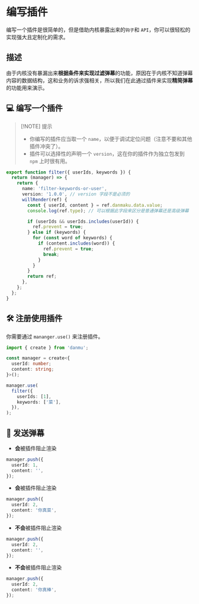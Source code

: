 # 编写插件

编写一个插件是很简单的，但是借助内核暴露出来的`钩子`和 `API`，你可以很轻松的实现强大且定制化的需求。

## 描述

由于内核没有暴漏出来**根据条件来实现过滤弹幕**的功能，原因在于内核不知道弹幕内容的数据结构，这和业务的诉求强相关，所以我们在此通过插件来实现**精简弹幕**的功能用来演示。

## 💻 编写一个插件

> [!NOTE] 提示
>
> - 你编写的插件应当取一个 `name`，以便于调试定位问题（注意不要和其他插件冲突了）。
> - 插件可以选择性的声明一个 `version`，这在你的插件作为独立包发到 `npm` 上时很有用。

```ts {10,14}
export function filter({ userIds, keywords }) {
  return (manager) => {
    return {
      name: 'filter-keywords-or-user',
      version: '1.0.0', // version 字段不是必须的
      willRender(ref) {
        const { userId, content } = ref.danmaku.data.value;
        console.log(ref.type); // 可以根据此字段来区分是普通弹幕还是高级弹幕

        if (userIds && userIds.includes(userId)) {
          ref.prevent = true;
        } else if (keywords) {
          for (const word of keywords) {
            if (content.includes(word)) {
              ref.prevent = true;
              break;
            }
          }
        }
        return ref;
      },
    };
  };
}
```

## 🛠️ 注册使用插件

你需要通过 `mananger.use()` 来注册插件。

```ts {9-12}
import { create } from 'danmu';

const manager = create<{
  userId: number;
  content: string;
}>();

manager.use(
  filter({
    userIds: [1],
    keywords: ['菜'],
  }),
);
```

## 💬 发送弹幕

- **会**被插件阻止渲染

```ts {2}
manager.push({
  userId: 1,
  content: '',
});
```

- **会**被插件阻止渲染

```ts {3}
manager.push({
  userId: 2,
  content: '你真菜',
});
```

- **不会**被插件阻止渲染

```ts {2}
manager.push({
  userId: 2,
  content: '',
});
```

- **不会**被插件阻止渲染

```ts {3}
manager.push({
  userId: 2,
  content: '你真棒',
});
```
